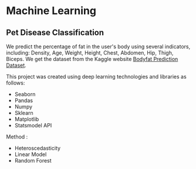 # Machine Learning

## Pet Disease Classification

We predict the percentage of fat in the user's body using several indicators, including: Density, Age, Weight, Height, Chest, Abdomen, Hip, Thigh, Biceps. We get the dataset from the Kaggle website [Bodyfat Prediction Dataset](https://www.kaggle.com/datasets/fedesoriano/body-fat-prediction-dataset?resource=download).

This project was created using deep learning technologies and libraries as follows:
- Seaborn
- Pandas
- Numpy
- Sklearn
- Matplotlib
- Statsmodel API

Method :
- Heteroscedasticity
- Linear Model
- Random Forest
